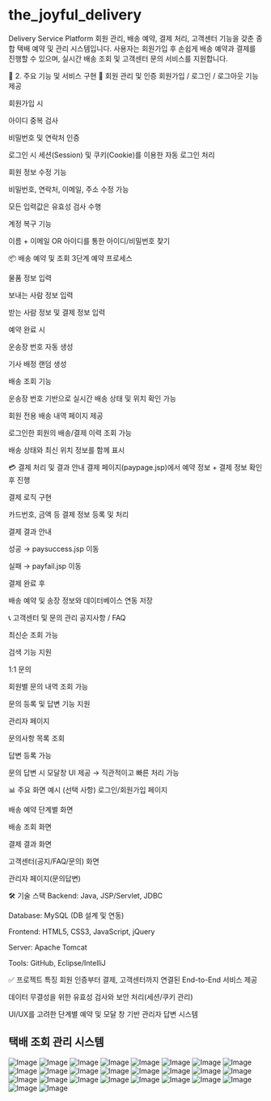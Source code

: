 # the_joyful_delivery

 Delivery Service Platform
회원 관리, 배송 예약, 결제 처리, 고객센터 기능을 갖춘 종합 택배 예약 및 관리 시스템입니다.
사용자는 회원가입 후 손쉽게 배송 예약과 결제를 진행할 수 있으며, 실시간 배송 조회 및 고객센터 문의 서비스를 지원합니다.

📌 2. 주요 기능 및 서비스 구현
🔑 회원 관리 및 인증
회원가입 / 로그인 / 로그아웃 기능 제공

회원가입 시

아이디 중복 검사

비밀번호 및 연락처 인증

로그인 시 세션(Session) 및 쿠키(Cookie)를 이용한 자동 로그인 처리

회원 정보 수정 기능

비밀번호, 연락처, 이메일, 주소 수정 가능

모든 입력값은 유효성 검사 수행

계정 복구 기능

이름 + 이메일 OR 아이디를 통한 아이디/비밀번호 찾기

📦 배송 예약 및 조회
3단계 예약 프로세스

물품 정보 입력

보내는 사람 정보 입력

받는 사람 정보 및 결제 정보 입력

예약 완료 시

운송장 번호 자동 생성

기사 배정 랜덤 생성

배송 조회 기능

운송장 번호 기반으로 실시간 배송 상태 및 위치 확인 가능

회원 전용 배송 내역 페이지 제공

로그인한 회원의 배송/결제 이력 조회 가능

배송 상태와 최신 위치 정보를 함께 표시

💳 결제 처리 및 결과 안내
결제 페이지(paypage.jsp)에서 예약 정보 + 결제 정보 확인 후 진행

결제 로직 구현

카드번호, 금액 등 결제 정보 등록 및 처리

결제 결과 안내

성공 → paysuccess.jsp 이동

실패 → payfail.jsp 이동

결제 완료 후

배송 예약 및 송장 정보와 데이터베이스 연동 저장

📞 고객센터 및 문의 관리
공지사항 / FAQ

최신순 조회 가능

검색 기능 지원

1:1 문의

회원별 문의 내역 조회 가능

문의 등록 및 답변 기능 지원

관리자 페이지

문의사항 목록 조회

답변 등록 가능

문의 답변 시 모달창 UI 제공 → 직관적이고 빠른 처리 가능

📊 주요 화면 예시 (선택 사항)
로그인/회원가입 페이지

배송 예약 단계별 화면

배송 조회 화면

결제 결과 화면

고객센터(공지/FAQ/문의) 화면

관리자 페이지(문의답변)

🛠️ 기술 스택
Backend: Java, JSP/Servlet, JDBC

Database: MySQL (DB 설계 및 연동)

Frontend: HTML5, CSS3, JavaScript, jQuery

Server: Apache Tomcat

Tools: GitHub, Eclipse/IntelliJ

✅ 프로젝트 특징
회원 인증부터 결제, 고객센터까지 연결된 End-to-End 서비스 제공

데이터 무결성을 위한 유효성 검사와 보안 처리(세션/쿠키 관리)

UI/UX를 고려한 단계별 예약 및 모달 창 기반 관리자 답변 시스템

## 택배 조회 관리 시스템 
![Image](https://github.com/user-attachments/assets/eba0cf71-a297-4370-b885-8408d371c7c3)
![Image](https://github.com/user-attachments/assets/3acfc971-6ef5-4fc6-9ac7-095373b23b58)
![Image](https://github.com/user-attachments/assets/c36cb228-7805-4dbc-9921-9c6f25d58b1b)
![Image](https://github.com/user-attachments/assets/f5882a22-996e-4ee7-86e5-cf349ca3a543)
![Image](https://github.com/user-attachments/assets/f222ba97-f429-4eb6-acab-ebe53ebbecb7)
![Image](https://github.com/user-attachments/assets/1ce04970-92aa-4be8-bc7e-0d3e75c40ee1)
![Image](https://github.com/user-attachments/assets/b30b9b88-4ca8-4e28-9aaa-9601075ccd3b)
![Image](https://github.com/user-attachments/assets/ac56ce7b-122c-4bc9-bd0f-572e77c554e3)
![Image](https://github.com/user-attachments/assets/967e9854-e6cc-49c4-a840-c61d692b26f6)
![Image](https://github.com/user-attachments/assets/7c66937f-da19-4a1c-a40e-243d727d211b)
![Image](https://github.com/user-attachments/assets/64391d8b-d28d-46a0-8986-ca044bf5f84e)
![Image](https://github.com/user-attachments/assets/a7c3a7a5-eef0-497e-96ac-096584d1b405)
![Image](https://github.com/user-attachments/assets/06b1cf34-5a6d-4b58-9af8-a38e84a1fb27)
![Image](https://github.com/user-attachments/assets/540b883d-b1fa-4e36-88e6-2d1b729dfd22)
![Image](https://github.com/user-attachments/assets/2af8dfbc-3910-464a-8251-8ef4b4ab3474)
![Image](https://github.com/user-attachments/assets/4c7c5ab5-fbb4-4bc6-9a03-68713ee02ef9)
![Image](https://github.com/user-attachments/assets/1a907852-c312-401e-bc9a-de6c48cf457f)
![Image](https://github.com/user-attachments/assets/d121884e-bda8-47b1-8c86-95fdf0f8f8c2)
![Image](https://github.com/user-attachments/assets/2cb9b691-c7b2-4684-a0f6-0cbba88d7111)
![Image](https://github.com/user-attachments/assets/5d275c9d-e5be-4b1f-ac62-3dd78b961344)
![Image](https://github.com/user-attachments/assets/bedd8f38-8bac-4965-be30-06814292ee44)
![Image](https://github.com/user-attachments/assets/5f4cd3df-cc63-48c8-b5d5-a2dc3562c093)
![Image](https://github.com/user-attachments/assets/161c940e-949d-47d6-ac64-f321a4cc543f)
![Image](https://github.com/user-attachments/assets/bc0ebd01-005a-42c4-a56e-bb2ed81bd023)
![Image](https://github.com/user-attachments/assets/e6344c87-5999-47b3-8eee-6660240af795)
![Image](https://github.com/user-attachments/assets/dede77a9-90fd-4f46-8db8-757aaf703b3d)
